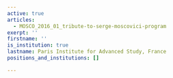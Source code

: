 ```yaml
---
active: true
articles:
  - MOSCO_2016_01_tribute-to-serge-moscovici-program
exerpt: ''
firstname: ''
is_institution: true
lastname: Paris Institute for Advanced Study, France
positions_and_institutions: []

---
```

